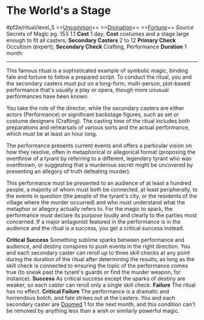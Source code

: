 # The World's a Stage
#pf2e/ritual/level_5
==[Uncommon](rulesd)== ==[Divination](rules/traits/divination.md)== ==[Fortune](rules/traits/fortune.md)==
*Source* Secrets of Magic pg. 153 1.1
**Cast** 1 day; **Cost** costumes and a stage large enough to fit all casters; **Secondary Casters** 2 to 12
**Primary Check** Occultism (expert); **Secondary Check** Crafting, Performance
**Duration** 1 month

---
This famous ritual is a sophisticated example of symbolic magic, binding fate and fortune to follow a prepared script. To conduct the ritual, you and the secondary casters must put on a long-form, multi-person, plot-based performance that's usually a play or opera, though more unusual performances have been known. 

You take the role of the director, while the secondary casters are either actors (Performance) or significant backstage figures, such as set or costume designers (Crafting). The casting time of the ritual includes both preparations and rehearsals of various sorts and the actual performance, which must be at least an hour long.

The performance presents current events and offers a particular vision on how they resolve, often in metaphorical or allegorical format (proposing the overthrow of a tyrant by referring to a different, legendary tyrant who was overthrown, or suggesting that a murderous secret might be uncovered by presenting an allegory of truth defeating murder).

This performance must be presented to an audience of at least a hundred people, a majority of whom must both be connected, at least peripherally, to the events in question (the people of the tyrant's city, or the residents of the village where the murder occurred) and who must understand what the metaphor or allegory actually refers to. For the magic to spark, the performance must declare its purpose loudly and clearly to the parties most concerned. If a major antagonist featured in the performance is in the audience and the ritual is a success, you get a critical success instead.

**Critical Success** Something sublime sparks between performance and audience, and destiny conspires to push events in the right direction. You and each secondary caster can reroll up to three skill checks at any point during the duration of the ritual after determining the results, as long as the skill check is connected to ensuring the topic of the performance comes true (to sneak past the tyrant's guards or find the murder weapon, for instance).
**Success** As critical success except the sparks of destiny are weaker, so each caster can reroll only a single skill check.
**Failure** The ritual has no effect.
**Critical Failure** The performance is a dramatic and horrendous botch, and fate strikes out at the casters. You and each secondary caster are [Doomed](../../../Conditions/Doomed.md) 1 for the next month, and this condition can't be removed by anything less than a wish or similarly powerful magic.